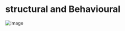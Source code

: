 # structural and Behavioural 
![image](https://user-images.githubusercontent.com/74053403/154533870-650058ec-03b6-4ce1-b4f6-789927408e81.png)
